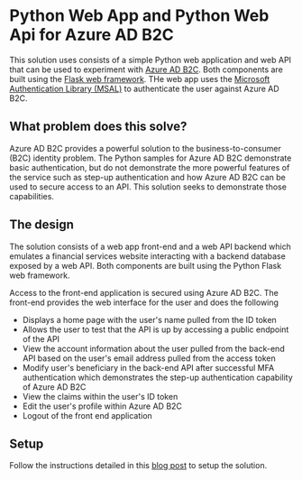 # Python Web App and Python Web Api for Azure AD B2C
This solution uses consists of a simple Python web application and web API that can be used to experiment with [Azure AD B2C](https://docs.microsoft.com/en-us/azure/active-directory-b2c/).  Both components are built using the [Flask web framework](https://flask.palletsprojects.com/en/1.1.x/).  THe web app uses the [Microsoft Authentication Library (MSAL)](https://docs.microsoft.com/en-us/azure/active-directory/develop/msal-overview) to authenticate the user against Azure AD B2C.

## What problem does this solve?
Azure AD B2C provides a powerful solution to the business-to-consumer (B2C) identity problem.  The Python samples for Azure AD B2C demonstrate basic authentication, but do not demonstrate the more powerful features of the service such as step-up authentication and how Azure AD B2C can be used to secure access to an API.  This solution seeks to demonstrate those capabilities.

## The design
The solution consists of a web app front-end and a web API backend which emulates a financial services website interacting with a backend database exposed by a web API.  Both components are built using the Python Flask web framework.

Access to the front-end application is secured using Azure AD B2C.  The front-end provides the web interface for the user and does the following

* Displays a home page with the user's name pulled from the ID token
* Allows the user to test that the API is up by accessing a public endpoint of the API
* View the account information about the user pulled from the back-end API based on the user's email address pulled from the access token
* Modify user's beneficiary in the back-end API after successful MFA authentication which demonstrates the step-up authentication capability of Azure AD B2C
* View the claims within the user's ID token
* Edit the user's profile within Azure AD B2C
* Logout of the front end application

## Setup

Follow the instructions detailed in this [blog post](https://journeyofthegeek.com/2020/06/22/python-sample-web-app-and-api-for-azure-ad-b2c/) to setup the solution.


